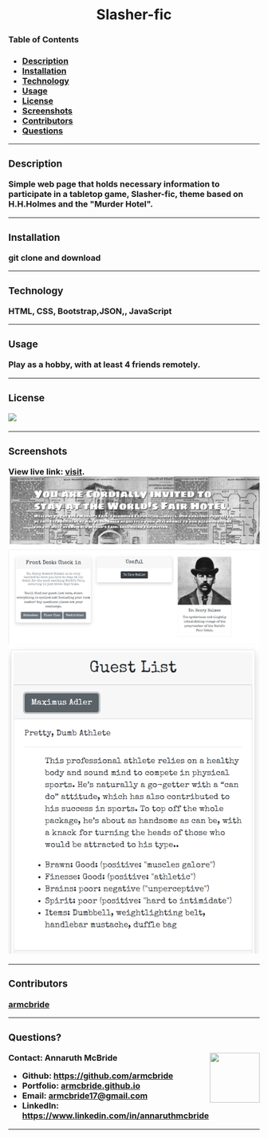 
  <h1 align= "center">Slasher-fic</h1> 
  <h3>Table of Contents<h3>
  <ul>
  <li><a href="#descrip">Description</a></li>  
  <li><a href="#install">Installation</a></li> 
  <li><a href="#tech">Technology</a></li> 
  <li><a href="#use">Usage</a></li> 
  <li><a href="#license">License</a></li>
  <li><a href="#screen">Screenshots</a></li> 
  <li><a href="#contr">Contributors</a></li> 
  <li><a href="#quest">Questions</a></li>  
  </ul>
    <hr>
  <div id="descrip"><h3>Description</h3> </div>
  Simple web page that holds necessary information to participate in a tabletop game, Slasher-fic, theme based on H.H.Holmes and the "Murder Hotel".
  <hr>
  <div id="install"><h3>Installation</h3> </div>
  <p>git clone and download</p>
  <hr>
  <div id="tech"><h3>Technology</h3></div>           
  <p> HTML, CSS, Bootstrap,JSON,, JavaScript</p>
  <hr>
  <div id="use"><h3>Usage</h3></div>
  <p>Play as a hobby, with at least 4 friends remotely.</p>  
  <hr>
  <div id="license"><h3>License</h3></div>
  <p><img align="left" src= "https://img.shields.io/badge/License-MIT-blue"></p><br>
  <hr>
  <div id="screen"><h3>Screenshots</h3></div>
  <p>View live link: <a href="https://armcbride.github.io/slasher-fic/" target= "_blank">visit</a>.
  <img src ="assets/images/home-view.PNG"><img src ="assets/images/body-view.PNG"><img src ="assets/images/guest-view.PNG"></p>
  <hr>
  <div id="contr"><h3>Contributors</h3> </div>
  <p><a href="armcbride.github.io">armcbride</a></p> 
  <hr>
  <div id="quest"><h3>Questions?</h3> </div>
  <img align="right" width="100" height="100" src="https://avatars3.githubusercontent.com/u/58277359?v=4">         
    Contact: Annaruth McBride       
  <ul>
  <li>Github: <a href= "https://github.com/armcbride">https://github.com/armcbride</a></li>
  <li>Portfolio: <a href= "armcbride.github.io">armcbride.github.io</a></li>
  <li>Email: <a href= "mailto:armcbride17@gmail.com">armcbride17@gmail.com</a> </li>     
  <li>LinkedIn: <a href= "https://www.linkedin.com/in/annaruthmcbride">https://www.linkedin.com/in/annaruthmcbride</a></li>
  </ul> 
  <hr>